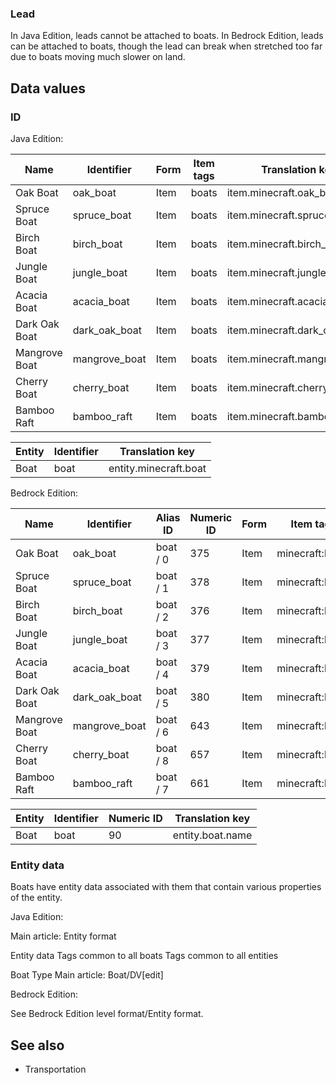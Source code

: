 ### Lead
In Java Edition, leads cannot be attached to boats. In Bedrock Edition, leads can be attached to boats, though the lead can break when stretched too far due to boats moving much slower on land.

## Data values
### ID
Java Edition:

| Name          | Identifier    | Form | Item tags | Translation key              |
|---------------|---------------|------|-----------|------------------------------|
| Oak Boat      | oak_boat      | Item | boats     | item.minecraft.oak_boat      |
| Spruce Boat   | spruce_boat   | Item | boats     | item.minecraft.spruce_boat   |
| Birch Boat    | birch_boat    | Item | boats     | item.minecraft.birch_boat    |
| Jungle Boat   | jungle_boat   | Item | boats     | item.minecraft.jungle_boat   |
| Acacia Boat   | acacia_boat   | Item | boats     | item.minecraft.acacia_boat   |
| Dark Oak Boat | dark_oak_boat | Item | boats     | item.minecraft.dark_oak_boat |
| Mangrove Boat | mangrove_boat | Item | boats     | item.minecraft.mangrove_boat |
| Cherry Boat   | cherry_boat   | Item | boats     | item.minecraft.cherry_boat   |
| Bamboo Raft   | bamboo_raft   | Item | boats     | item.minecraft.bamboo_raft   |

| Entity | Identifier | Translation key       |
|--------|------------|-----------------------|
| Boat   | boat       | entity.minecraft.boat |

Bedrock Edition:

| Name          | Identifier    | Alias ID | Numeric ID | Form | Item tags       | Translation key         |
|---------------|---------------|----------|------------|------|-----------------|-------------------------|
| Oak Boat      | oak_boat      | boat / 0 | 375        | Item | minecraft:boats | item.boat.oak.name      |
| Spruce Boat   | spruce_boat   | boat / 1 | 378        | Item | minecraft:boats | item.boat.spruce.name   |
| Birch Boat    | birch_boat    | boat / 2 | 376        | Item | minecraft:boats | item.boat.birch.name    |
| Jungle Boat   | jungle_boat   | boat / 3 | 377        | Item | minecraft:boats | item.boat.jungle.name   |
| Acacia Boat   | acacia_boat   | boat / 4 | 379        | Item | minecraft:boats | item.boat.acacia.name   |
| Dark Oak Boat | dark_oak_boat | boat / 5 | 380        | Item | minecraft:boats | item.boat.big_oak.name  |
| Mangrove Boat | mangrove_boat | boat / 6 | 643        | Item | minecraft:boats | item.boat.mangrove.name |
| Cherry Boat   | cherry_boat   | boat / 8 | 657        | Item | minecraft:boats | item.boat.cherry.name   |
| Bamboo Raft   | bamboo_raft   | boat / 7 | 661        | Item | minecraft:boats | item.boat.bamboo.name   |

| Entity | Identifier | Numeric ID | Translation key  |
|--------|------------|------------|------------------|
| Boat   | boat       | 90         | entity.boat.name |

### Entity data
Boats have entity data associated with them that contain various properties of the entity.

Java Edition:

Main article: Entity format

 Entity data
Tags common to all boats
Tags common to all entities


Boat Type
Main article: Boat/DV[edit]

Bedrock Edition: 

See Bedrock Edition level format/Entity format.
## See also
- Transportation


